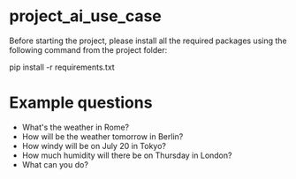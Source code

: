 # project_ai_use_case
 
Before starting the project, please install all the required packages using the following command from the project folder:

pip install -r requirements.txt 



# Example questions

- What's the weather in Rome?
- How will be the weather tomorrow in Berlin?
- How windy will be on July 20 in Tokyo?
- How much humidity will there be on Thursday in London?
- What can you do?